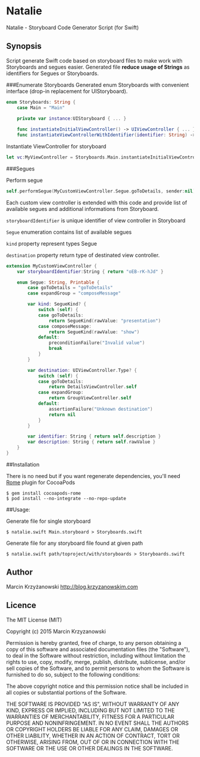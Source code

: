 # Natalie
Natalie - Storyboard Code Generator Script (for Swift)

## Synopsis
Script generate Swift code based on storyboard files to make work with Storyboards and segues easier. Generated file **reduce usage of Strings** as identifiers for Segues or Storyboards.

###Enumerate Storyboards
Generated enum Storyboards with convenient interface (drop-in replacement for UIStoryboard).

```swift
enum Storyboards: String {
    case Main = "Main"

    private var instance:UIStoryboard { ... }
    
    func instantiateInitialViewController() -> UIViewController { ... }
    func instantiateViewControllerWithIdentifier(identifier: String) -> UIViewController { ... }
```

Instantiate ViewController for storyboard
```swift
let vc:MyViewController = Storyboards.Main.instantiateInitialViewController()
```

###Segues

Perform segue
```swift
self.performSegue(MyCustomViewController.Segue.goToDetails, sender:nil)
```

Each custom view controller is extended with this code and provide list of available segues and additional informations from Storyboard.

`storyboardIdentifier` is unique identifier of view controller in Storyboard

`Segue` enumeration contains list of available segues

`kind` property represent types Segue

`destination` property return type of destinated view controller.

```swift
extension MyCustomViewController { 
    var storyboardIdentifier:String { return "oEB-rK-hJd" }

    enum Segue: String, Printable {
        case goToDetails = "goToDetails"
        case expandGroup = "composeMessage"

        var kind: SegueKind? {
            switch (self) {
            case goToDetails:
                return SegueKind(rawValue: "presentation")
            case composeMessage:
                return SegueKind(rawValue: "show")
            default:
                preconditionFailure("Invalid value")
                break
            }
        }

        var destination: UIViewController.Type? {
            switch (self) {
            case goToDetails:
                return DetailsViewController.self
            case expandGroup:
                return GroupViewController.self
            default:
                assertionFailure("Unknown destination")
                return nil
            }
        }

        var identifier: String { return self.description } 
        var description: String { return self.rawValue }
    }
}
```

##Installation

There is no need but if you want regenerate dependencies, you'll need [Rome](https://github.com/neonichu/Rome) plugin for CocoaPods

```
$ gem install cocoapods-rome
$ pod install --no-integrate --no-repo-update
```

##Usage:

Generate file for single storyboard
```
$ natalie.swift Main.storyboard > Storyboards.swift
```

Generate file for any storyboard file found at given path

```
$ natalie.swift path/toproject/with/storyboards > Storyboards.swift
```
 
## Author
Marcin Krzyżanowski http://blog.krzyzanowskim.com

## Licence
The MIT License (MIT)

Copyright (c) 2015 Marcin Krzyzanowski

Permission is hereby granted, free of charge, to any person obtaining a copy
of this software and associated documentation files (the "Software"), to deal
in the Software without restriction, including without limitation the rights
to use, copy, modify, merge, publish, distribute, sublicense, and/or sell
copies of the Software, and to permit persons to whom the Software is
furnished to do so, subject to the following conditions:

The above copyright notice and this permission notice shall be included in all
copies or substantial portions of the Software.

THE SOFTWARE IS PROVIDED "AS IS", WITHOUT WARRANTY OF ANY KIND, EXPRESS OR
IMPLIED, INCLUDING BUT NOT LIMITED TO THE WARRANTIES OF MERCHANTABILITY,
FITNESS FOR A PARTICULAR PURPOSE AND NONINFRINGEMENT. IN NO EVENT SHALL THE
AUTHORS OR COPYRIGHT HOLDERS BE LIABLE FOR ANY CLAIM, DAMAGES OR OTHER
LIABILITY, WHETHER IN AN ACTION OF CONTRACT, TORT OR OTHERWISE, ARISING FROM,
OUT OF OR IN CONNECTION WITH THE SOFTWARE OR THE USE OR OTHER DEALINGS IN THE
SOFTWARE.
 
